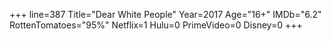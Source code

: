 +++
line=387
Title="Dear White People"
Year=2017
Age="16+"
IMDb="6.2"
RottenTomatoes="95%"
Netflix=1
Hulu=0
PrimeVideo=0
Disney=0
+++

